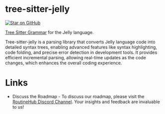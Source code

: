# tree-sitter-jelly

<a href="https://openjelly.com/join-discord" target="_blank">
  <img src="https://img.shields.io/discord/503976650439131183?logo=discord&amp;label=discord" alt="Star on GitHub">
</a>


[Tree Sitter Grammar](https://tree-sitter.github.io/tree-sitter/) for the Jelly language.

Tree-sitter-jelly is a parsing library that converts Jelly language code into detailed syntax trees, enabling advanced features like syntax highlighting, code folding, and precise error detection in development tools. It provides efficient incremental parsing, allowing real-time updates as the code changes, which enhances the overall coding experience.

# Links

* Discuss the Roadmap - To discuss our roadmap, please visit the [RoutineHub Discord Channel](https://openjelly.com/join-discord). Your insights and feedback are invaluable to us!
